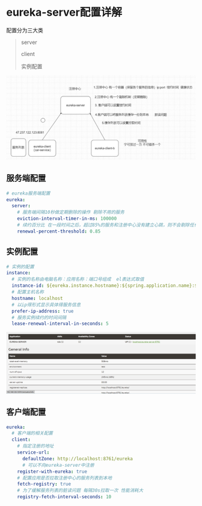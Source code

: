# eureka-server配置详解

配置分为三大类

> server
>
> client
>
> 实例配置

![image-20220615184229459](..\images\image-20220615184229459.png)

## 服务端配置

```yml
# eureka服务端配置
eureka:
  server:
    # 服务端间隔10秒做定期删除的操作 剔除不用的服务
    eviction-interval-timer-in-ms: 100000
    # 续约百分比 在一段时间之后，超过85%的服务和注册中心没有建立心跳，则不会剔除任何一个服务 认为自身网络问题
    renewal-percent-threshold: 0.85
```

## 实例配置

```yml
# 实例的配置
instance:
  # 实例的名称由电脑名称：应用名称：端口号组成  el表达式取值
  instance-id: ${eureka.instance.hostname}:${spring.application.name}:${server.port}
  # 配置主机名称
  hostname: localhost
  # 以ip得形式显示具体得服务信息
  prefer-ip-address: true
  # 服务实例续约的时间间隔
  lease-renewal-interval-in-seconds: 5
```

![image-20220615183952884](..\images\image-20220615183952884.png)

## 客户端配置

```yml
eureka:
  # 客户端的相关配置
  client:
    # 指定注册的地址
    service-url:
      defaultZone: http://localhost:8761/eureka
      # 可以不向eureka-server中注册
    register-with-eureka: true
    # 配置应用是否拉取注册中心的服务列表到本地
    fetch-registry: true
    # 为了缓解服务列表的脏读问题 每隔30s拉取一次 性能消耗大
    registry-fetch-interval-seconds: 10
```

